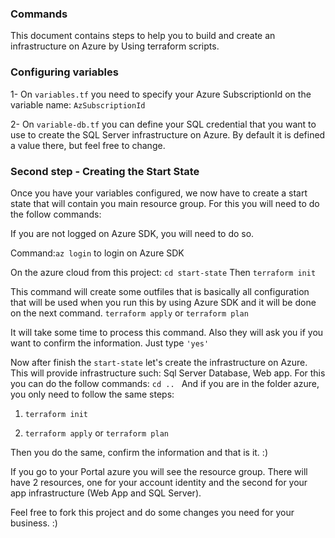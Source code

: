 
### Commands
This document contains steps to help you to build and create an infrastructure on Azure by Using terraform scripts.

### Configuring variables
1- On ```variables.tf``` you need to specify your Azure SubscriptionId on the variable name: ```AzSubscriptionId```

2- On ```variable-db.tf``` you can define your SQL credential that you want to use to create the SQL Server infrastructure on Azure.
By default it is defined a value there, but feel free to change.

### Second step - Creating the Start State
Once you have your variables configured, we now have to create a start state that will contain you main resource group. For this you will need to do the follow commands:

If you are not logged on Azure SDK, you will need to do so.

Command:```az login``` to login on Azure SDK

On the azure cloud from this project:
```cd start-state```
Then ```terraform init```

This command will create some outfiles that is basically all configuration that will be used when you run this by using Azure SDK and it will be done on the next command.
```terraform apply``` or ```terraform plan```

It will take some time to process this command. Also they will ask you if you want to confirm the information. Just type ```'yes'```

Now after finish the ```start-state``` let's create the infrastructure on Azure. This will provide infrastructure such: Sql Server Database, Web app. For this you can do the follow commands:
```cd .. ```
And if you are in the folder azure, you only need to follow the same steps:
1. ```terraform init```

2. ```terraform apply``` or ```terraform plan```

Then you do the same, confirm the information and that is it. :)

If you go to your Portal azure you will see the resource group. There will have 2 resources, one for your account identity and the second for your app infrastructure (Web App and SQL Server).

Feel free to fork this project and do some changes you need for your business. :)
